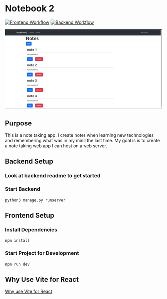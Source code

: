 # Notebook 2
[![Frontend Workflow](https://github.com/sagedemage/Notebook2/actions/workflows/frontend.yml/badge.svg)](https://github.com/sagedemage/Notebook2/actions/workflows/frontend.yml)
[![Backend Workflow](https://github.com/sagedemage/Notebook2/actions/workflows/backend.yml/badge.svg)](https://github.com/sagedemage/Notebook2/actions/workflows/backend.yml)

![web app screenshot](./images/web_app_screenshot.webp)

## Purpose
This is a note taking app. I create notes when learning new technologies and remembering what was in my mind the last time. My goal is is to create a note taking web app I can host on a web server.

## Backend Setup

### Look at backend readme to get started

### Start Backend
```
python3 manage.py runserver
```

## Frontend Setup

### Install Dependencies
```
npm install
```

### Start Project for Development
```
npm run dev
```

## Why Use Vite for React
[Why use Vite for React](./docs/why_use_vite_for_react.md)

